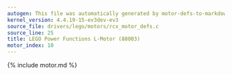 ```yaml
---
autogen: This file was automatically generated by motor-defs-to-markdown.py
kernel_version: 4.4.19-15-ev3dev-ev3
source_file: drivers/lego/motors/rcx_motor_defs.c
source_line: 25
title: LEGO Power Functions L-Motor (88003)
motor_index: 10
---
```


{% include motor.md %}
